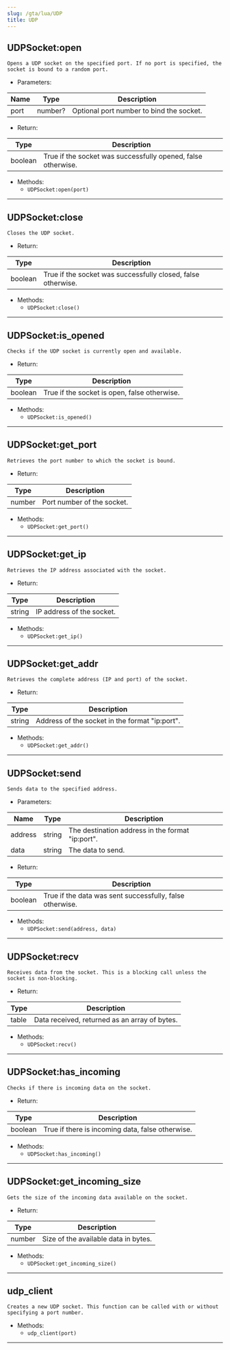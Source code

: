```yaml
---
slug: /gta/lua/UDP
title: UDP
---
```


## UDPSocket:open
`Opens a UDP socket on the specified port. If no port is specified, the socket is bound to a random port.`
- Parameters:

 | Name | Type | Description |
 | --- | --- | --- |
 | port | number? | Optional port number to bind the socket. |

- Return:

 | Type | Description |
 | --- | --- |
 | boolean | True if the socket was successfully opened, false otherwise. |

- Methods:
  - `UDPSocket:open(port)`

---

## UDPSocket:close
`Closes the UDP socket.`
- Return:

 | Type | Description |
 | --- | --- |
 | boolean | True if the socket was successfully closed, false otherwise. |

- Methods:
  - `UDPSocket:close()`

---

## UDPSocket:is_opened
`Checks if the UDP socket is currently open and available.`
- Return:

 | Type | Description |
 | --- | --- |
 | boolean | True if the socket is open, false otherwise. |

- Methods:
  - `UDPSocket:is_opened()`

---

## UDPSocket:get_port
`Retrieves the port number to which the socket is bound.`
- Return:

 | Type | Description |
 | --- | --- |
 | number | Port number of the socket. |

- Methods:
  - `UDPSocket:get_port()`

---

## UDPSocket:get_ip
`Retrieves the IP address associated with the socket.`
- Return:

 | Type | Description |
 | --- | --- |
 | string | IP address of the socket. |

- Methods:
  - `UDPSocket:get_ip()`

---

## UDPSocket:get_addr
`Retrieves the complete address (IP and port) of the socket.`
- Return:

 | Type | Description |
 | --- | --- |
 | string | Address of the socket in the format "ip:port". |

- Methods:
  - `UDPSocket:get_addr()`

---

## UDPSocket:send
`Sends data to the specified address.`
- Parameters:

 | Name | Type | Description |
 | --- | --- | --- |
 | address | string | The destination address in the format "ip:port". |
 | data | string | The data to send. |

- Return:

 | Type | Description |
 | --- | --- |
 | boolean | True if the data was sent successfully, false otherwise. |

- Methods:
  - `UDPSocket:send(address, data)`

---

## UDPSocket:recv
`Receives data from the socket. This is a blocking call unless the socket is non-blocking.`
- Return:

 | Type | Description |
 | --- | --- |
 | table | Data received, returned as an array of bytes. |

- Methods:
  - `UDPSocket:recv()`

---

## UDPSocket:has_incoming
`Checks if there is incoming data on the socket.`
- Return:

 | Type | Description |
 | --- | --- |
 | boolean | True if there is incoming data, false otherwise. |

- Methods:
  - `UDPSocket:has_incoming()`

---

## UDPSocket:get_incoming_size
`Gets the size of the incoming data available on the socket.`
- Return:

 | Type | Description |
 | --- | --- |
 | number | Size of the available data in bytes. |

- Methods:
  - `UDPSocket:get_incoming_size()`

---

## udp_client
`Creates a new UDP socket. This function can be called with or without specifying a port number.`

- Methods:
  - `udp_client(port)`

---

